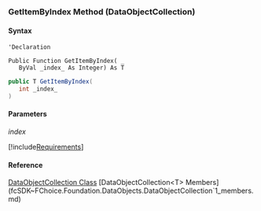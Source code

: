 ﻿### GetItemByIndex Method (DataObjectCollection<T>)

#### Syntax

```vbnet
'Declaration

Public Function GetItemByIndex( _
   ByVal _index_ As Integer) As T
```

```csharp
public T GetItemByIndex( 
   int _index_
)
```

#### Parameters

_index_

[!include[Requirements](../partials/requirements.md)]

#### Reference

[DataObjectCollection<T> Class](fcSDK~FChoice.Foundation.DataObjects.DataObjectCollection`1.md)  
[DataObjectCollection<T> Members](fcSDK~FChoice.Foundation.DataObjects.DataObjectCollection`1_members.md)